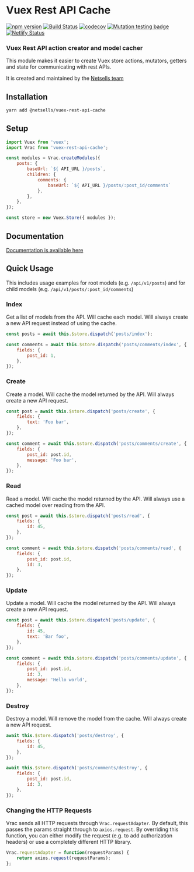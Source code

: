 # Vuex Rest API Cache

[![npm version](https://badge.fury.io/js/%40netsells%2Fvuex-rest-api-cache.svg)](https://badge.fury.io/js/%40netsells%2Fvuex-rest-api-cache)
[![Build Status](https://travis-ci.org/netsells/vuex-rest-api-cache.svg?branch=master)](https://travis-ci.org/netsells/vuex-rest-api-cache)
[![codecov](https://codecov.io/gh/netsells/vuex-rest-api-cache/branch/master/graph/badge.svg)](https://codecov.io/gh/netsells/vuex-rest-api-cache)
[![Mutation testing badge](https://badge.stryker-mutator.io/github.com/netsells/vuex-rest-api-cache/master)](https://stryker-mutator.github.io)
[![Netlify Status](https://api.netlify.com/api/v1/badges/e3db3c4a-3f5d-4126-8c25-33f8aec4db80/deploy-status)](https://app.netlify.com/sites/vuex-rest-api-cache/deploys)

### Vuex Rest API action creator and model cacher

This module makes it easier to create Vuex store actions, mutators, getters and
state for communicating with rest APIs.

It is created and maintained by the [Netsells team](https://netsells.co.uk/)

## Installation

```sh
yarn add @netsells/vuex-rest-api-cache
```

## Setup

```javascript
import Vuex from 'vuex';
import Vrac from 'vuex-rest-api-cache';

const modules = Vrac.createModules({
    posts: {
        baseUrl: `${ API_URL }/posts`,
        children: {
            comments: {
                baseUrl: `${ API_URL }/posts/:post_id/comments`
            },
        },
    },
});

const store = new Vuex.Store({ modules });
```

## Documentation

[Documentation is available here](https://vuex-rest-api-cache.netlify.com)

## Quick Usage

This includes usage examples for root models (e.g. `/api/v1/posts`) and for child models (e.g. `/api/v1/posts/:post_id/comments`)

### Index

Get a list of models from the API. Will cache each model. Will always create a
new API request instead of using the cache.

```javascript
const posts = await this.$store.dispatch('posts/index');

const comments = await this.$store.dispatch('posts/comments/index', {
    fields: {
        post_id: 1,
    },
});
```

### Create

Create a model. Will cache the model returned by the API. Will always create a
new API request.

```javascript
const post = await this.$store.dispatch('posts/create', {
    fields: {
        text: 'Foo bar',
    },
});

const comment = await this.$store.dispatch('posts/comments/create', {
    fields: {
        post_id: post.id,
        message: 'Foo bar',
    },
});
```

### Read

Read a model. Will cache the model returned by the API. Will always use a cached
model over reading from the API.

```javascript
const post = await this.$store.dispatch('posts/read', {
    fields: {
        id: 45,
    },
});

const comment = await this.$store.dispatch('posts/comments/read', {
    fields: {
        post_id: post.id,
        id: 3,
    },
});
```

### Update

Update a model. Will cache the model returned by the API. Will always create a
new API request.

```javascript
const post = await this.$store.dispatch('posts/update', {
    fields: {
        id: 45,
        text: 'Bar foo',
    },
});

const comment = await this.$store.dispatch('posts/comments/update', {
    fields: {
        post_id: post.id,
        id: 3,
        message: 'Hello world',
    },
});
```

### Destroy

Destroy a model. Will remove the model from the cache. Will always create a
new API request.

```javascript
await this.$store.dispatch('posts/destroy', {
    fields: {
        id: 45,
    },
});

await this.$store.dispatch('posts/comments/destroy', {
    fields: {
        post_id: post.id,
        id: 3,
    },
});
```

### Changing the HTTP Requests

Vrac sends all HTTP requests through `Vrac.requestAdapter`. By default, this
passes the params straight through to `axios.request`. By overriding this
function, you can either modify the request (e.g. to add authorization headers)
or use a completely different HTTP library.

```javascript
Vrac.requestAdapter = function(requestParams) {
    return axios.request(requestParams);
};
```
